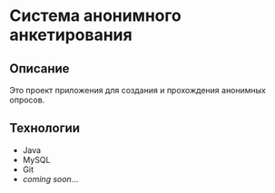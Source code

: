 # Система анонимного анкетирования

## Описание
Это проект приложения для создания и прохождения анонимных опросов.

## Технологии
- Java
- MySQL
- Git
- _coming soon_...
